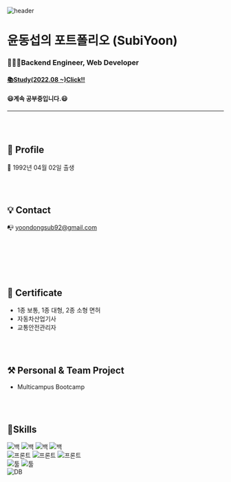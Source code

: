 ![header](https://capsule-render.vercel.app/api?type=wave&color=auto&height=300&section=header&text=Hello%20World&fontSize=90)


# 윤동섭의 포트폴리오 (SubiYoon)
### 🧑🏼‍💻Backend Engineer, Web Developer
#### <a href='https://www.notion.so/yoonnyou/eb4cb5c2785e48ac994bcd20c4c139ea?v=0873d3cbf7b94fb180a0584293cc5eea'>📚Study(2022.08 ~)Click!!</a>
#### 😃계속 공부중입니다.😃
---
<br><br>
## **👦 Profile**

👶  1992년 04월 02일 출생
<!--
🏫  흥덕고등학교 졸업 (2008.03. ~ 2011.02.)

👨‍🎓  청주대학교 중퇴 (2012.03 ~ 2015.02.)

👨‍🎓  충청대학교 졸업 (2018.03 ~ 2020.02.)

👨‍🎓  학점은행제 일반학사 졸업
-->
<br><br>

## 💡 Contact

📭  yoondongsub92@gmail.com 

<!--📞  010-3916-4937-->

<br><br>
<!--
## 📝 Blog

[📚ABC부터 개발자까지](https://www.notion.so/yoonnyou/Study-309df33ef2e845cab9589ad3925ad1b9)
-->
<br><br>

## 📑 Certificate

- 1종 보통, 1종 대형, 2종 소형 면허
- 자동차산업기사
- 교통안전관리자

<br><br>

## ⚒ Personal & Team Project

- Multicampus Bootcamp

<br><br>

## 📖Skills

<!--[![Top Langs](https://github-readme-stats.vercel.app/api/top-langs/?username=SubiYoon)](https://github.com/SubiYoon/github-readme-stats)<br>-->

<!--현재 커밋상황-->
<!--[![*'s github stats](https://github-readme-stats.vercel.app/api?username=SubiYoon)](https://github.com/SubiYoon)-->

<!--가능한 스킬 보여주는 java아이콘-->
![백](https://img.shields.io/badge/Back-Java-red)
![백](https://img.shields.io/badge/Back-Spring-red)
![백](https://img.shields.io/badge/Back-Jsp-red)
![백](https://img.shields.io/badge/Back-Servlet-red)
<br/>
![프론트](https://img.shields.io/badge/Front-JavaScript-success)
![프론트](https://img.shields.io/badge/Front-Jquery-success)
![프론트](https://img.shields.io/badge/Front-CSS-success)
<br/>
![툴](https://img.shields.io/badge/Tool-VSCode-blue)
![툴](https://img.shields.io/badge/Tool-Eclipse-blue)
<br/>
![DB](https://img.shields.io/badge/DB-Oracle-blueviolet)
